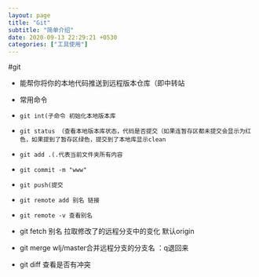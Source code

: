 ```yaml
---
layout: page
title: "Git"
subtitle: "简单介绍"
date: 2020-09-13 22:29:21 +0530
categories: ["工具使用"]
---
```

#git

- 能帮你将你的本地代码推送到远程版本仓库（即中转站 

- 常用命令
-     git int(子命令 初始化本地版本库
-     git status （查看本地版本库状态，代码是否提交（如果连暂存区都未提交会显示为红色，如果提到了暂存区绿色，提交到了本地库显示clean
-     git add .(.代表当前文件夹所有内容
-     git commit -m "www"
-     git push(提交
-     git remote add 别名 链接
-     git remote -v 查看别名	

- git fetch 别名  拉取修改了的远程分支中的变化 默认origin 
-    git merge wlj/master合并远程分支的分支名  ：q退回来
-    git diff 查看是否有冲突